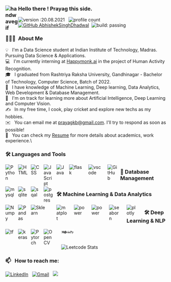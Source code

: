 
### <img alt="handwavegif" src="https://user-images.githubusercontent.com/39513876/112366216-8cfe7400-8cfe-11eb-8116-7d3dbae20e97.gif" width='40' align="left"/> Hello there ! Prayag this side.
![version :20.08.2021](https://img.shields.io/badge/version-20.08.2021-informational) &nbsp;
![profile count](https://komarev.com/ghpvc/?username=prayagkb&color=red)&nbsp;
[![GitHub AbhishekSinghDhadwal](https://img.shields.io/github/followers/prayagkb?label=follow&style=social)](https://github.com/prayagkb)&nbsp;
![build: passing](https://img.shields.io/badge/build-passing-success)
### 👨🏻‍💻 &nbsp;About Me

💡 &nbsp; I'm a Data Science student at Indian Institute of Technology, Madras. Pursuing Data Science & Applications.\
💻 &nbsp; I'm currently interning at <a href="https://happymonk.co/">Happymonk.ai</a> in the project of Human Activity Recognition.\
🎓 &nbsp; I graduated from Rashtriya Raksha University, Gandhinagar - Bachelor of Technology, Computer Science, Batch of 2022.\
🧠 &nbsp; I have knowledge of Machine Learning, Deep learning, Data Analytics, Web Development & Database Management.\
🌱 &nbsp; I'm on track for learning more about Artificial Intelligence, Deep Learning and Computer Vision.\
✍️ &nbsp; In my free time, I cook, play cricket and explore new techs as my hobbies.\
✉️ &nbsp; You can email me at prayagkb@gmail.com. I'll try to respond as soon as possible!\
📄 &nbsp; You can check my [Resume](https://drive.google.com/file/d/1e4Mx6X7IZuwaPb4RdfybzAcHsCB6T3f2/view?usp=sharing) for more details about academics, work experience.\


### 🛠 Languages and Tools

<img align="left" alt="Python" width="30px" style="padding-right:10px;" title="Python"  src="https://cdn.jsdelivr.net/gh/devicons/devicon/icons/python/python-original.svg"/>
<img align="left" alt="HTML" width="30px" style="padding-right:10px;"  title="HTML" src="https://cdn.jsdelivr.net/gh/devicons/devicon/icons/html5/html5-plain.svg" />
<img align="left" alt="CSS" width="30px" style="padding-right:10px;"  title="CSS" src="https://cdn.jsdelivr.net/gh/devicons/devicon/icons/css3/css3-plain.svg" />
<img align="left" alt="JavaScript" width="30px" style="padding-right:10px;" title="JavaScript" src="https://cdn.jsdelivr.net/gh/devicons/devicon/icons/javascript/javascript-plain.svg" />
<img align="left" alt="Java" width="30px" style="padding-right:10px;"  title="Java" src="https://cdn.jsdelivr.net/gh/devicons/devicon/icons/java/java-original.svg"/>
<img align="left" alt="flask" width="40px" style="padding-right:20px;" title="Flask" src="https://cdn.cdnlogo.com/logos/f/80/flask.svg" />
<img align="left" alt="vscode" width="40px" style="padding-right:20px;" title="VScode" src="https://cdn.jsdelivr.net/gh/devicons/devicon/icons/vscode/vscode-original.svg" />
<img align="left" alt="GitHub" width="30px" style="padding-right:10px;" title="Github" src="https://cdn.jsdelivr.net/gh/devicons/devicon/icons/github/github-original.svg" />

##
##
### 📅 Database Management

<img align="left" alt="mysql" width="30px" style="padding-right:10px;"  title="MySQL" src="https://cdn.jsdelivr.net/gh/devicons/devicon/icons/mysql/mysql-original-wordmark.svg"/>
<img align="left" alt="sqlite" width="30px" style="padding-right:10px;"  title="SQLite" src="https://cdn.jsdelivr.net/gh/devicons/devicon/icons/sqlite/sqlite-plain-wordmark.svg"/>
<img align="left" alt="sqal" width="30px" style="padding-right:10px;"  title="SQAlchemy" src="https://cdn.jsdelivr.net/gh/devicons/devicon/icons/sqlalchemy/sqlalchemy-original.svg"/>
<img align="left" alt="postgres" width="30px" style="padding-right:10px;" title="PostgresSQL"  src="https://cdn.jsdelivr.net/gh/devicons/devicon/icons/postgresql/postgresql-original.svg"/>

##
##
### 🛠 Machine Learning & Data Analytics

<img align="left" alt="Numpy" width="30px" style="padding-right:10px;" title="Numpy" src="https://cdn.jsdelivr.net/gh/devicons/devicon/icons/numpy/numpy-original.svg" />
<img align="left" alt="Pandas" width="30px" style="padding-right:10px;" title="Pandas" src="https://cdn.jsdelivr.net/gh/devicons/devicon/icons/pandas/pandas-original.svg" />
<img align="left" alt="Sklearn" width="50px" style="padding-right:30px;" title="Scikit Learn" src="https://upload.wikimedia.org/wikipedia/commons/0/05/Scikit_learn_logo_small.svg" />
<img align="left" alt="matplot" width="35px" style="padding-right:20px;" title="Matplotlib" src="https://upload.wikimedia.org/wikipedia/commons/0/01/Created_with_Matplotlib-logo.svg" />
<img align="left" alt="power" width="35px" style="padding-right:20px;" title="PowerBI" src="https://upload.wikimedia.org/wikipedia/commons/c/cf/New_Power_BI_Logo.svg" />
<img align="left" alt="power" width="35px" style="padding-right:20px;" title="Tableau" src="https://cdn.worldvectorlogo.com/logos/tableau-software.svg" />

<img align="left" alt="seaborn" width="35px" style="padding-right:20px;" title="Seaborn" src="https://seaborn.pydata.org/_images/logo-mark-lightbg.svg" />
<img align="left" alt="plotly" width="35px" style="padding-right:20px;" title="Plotly" src="https://www.vectorlogo.zone/logos/plot_ly/plot_ly-official.svg" />

##
##
### 🛠 Deep Learning & NLP

<img align="left" alt="tf" width="30px" style="padding-right:10px;" title="TensorFlow" src="https://cdn.jsdelivr.net/gh/devicons/devicon/icons/tensorflow/tensorflow-original.svg" />
<img align="left" alt="keras" width="30px" style="padding-right:10px;" title="Keras" src="https://upload.wikimedia.org/wikipedia/commons/a/ae/Keras_logo.svg" />

<img align="left" alt="Pytorch" width="30px" style="padding-right:10px;" title="PyTorch" src="https://cdn.jsdelivr.net/gh/devicons/devicon/icons/pytorch/pytorch-original.svg" />
<img align="left" alt="OpenCV" width="35px" style="padding-right:20px;" title="OpenCV" src="https://upload.wikimedia.org/wikipedia/commons/3/32/OpenCV_Logo_with_text_svg_version.svg" />
<img align="left" alt="MoviePy" width="40px" style="padding-right:20px;" title="MoviePy" src="https://github.com/prayagkb/ML-Mid-Mini-Projects/blob/main/header-image.svg" />

<br /> 
<br />

![Leetcode Stats](https://leetcard.jacoblin.cool/prayag_kb?hide=ranking)

### 📫 &nbsp; How to reach me:

<a href="https://www.linkedin.com/in/abhishek-singh-dhadwal/"><img alt="LinkedIn" src="https://img.shields.io/badge/linkedin%20-%230077B5.svg?&style=flat&logo=linkedin&logoColor=white"/></a> &nbsp;
<a href="mailto:dhadwal1507@gmail.com"><img alt="Gmail" src="https://img.shields.io/badge/Gmail-D14836?style=flat&logo=gmail&logoColor=white" /></a> &nbsp;
<a href="https://instagram.com/abhi_1507"><img src="https://img.shields.io/badge/-@abhi__1507_-E4405F?style=flat&logo=Instagram&logoColor=white"/></a> &nbsp;

<!--
**AbhishekSinghDhadwal/AbhishekSinghDhadwal** is a ✨ _special_ ✨ repository because its `README.md` (this file) appears on your GitHub profile.

Here are some ideas to get you started:

- 🔭 I’m currently working on ...
- 🌱 I’m currently learning ...
- 👯 I’m looking to collaborate on ...
- 🤔 I’m looking for help with ...
- 💬 Ask me about ...
- 📫 How to reach me: ...
- 😄 Pronouns: ...
- ⚡ Fun fact: ...
-->








